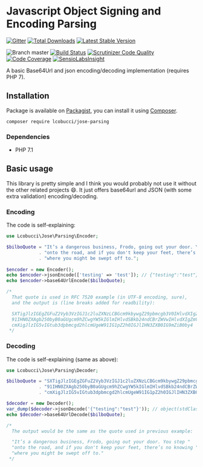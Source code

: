 # Javascript Object Signing and Encoding Parsing
[![Gitter](https://img.shields.io/badge/GITTER-JOIN%20CHAT%20%E2%86%92-brightgreen.svg?style=flat-square)](https://gitter.im/lcobucci/jose-parsing?utm_source=badge&utm_medium=badge&utm_campaign=pr-badge&utm_content=badge)
[![Total Downloads](https://img.shields.io/packagist/dt/lcobucci/jose-parsing.svg?style=flat-square)](https://packagist.org/packages/lcobucci/jose-parsing)
[![Latest Stable Version](https://img.shields.io/packagist/v/lcobucci/jose-parsing.svg?style=flat-square)](https://packagist.org/packages/lcobucci/jose-parsing)

![Branch master](https://img.shields.io/badge/branch-master-brightgreen.svg?style=flat-square)
[![Build Status](https://img.shields.io/travis/lcobucci/jose-parsing/master.svg?style=flat-square)](http://travis-ci.org/#!/lcobucci/jose-parsing)
[![Scrutinizer Code Quality](https://img.shields.io/scrutinizer/g/lcobucci/jose-parsing/master.svg?style=flat-square)](https://scrutinizer-ci.com/g/lcobucci/jose-parsing/?branch=master)
[![Code Coverage](https://img.shields.io/scrutinizer/coverage/g/lcobucci/jose-parsing/master.svg?style=flat-square)](https://scrutinizer-ci.com/g/lcobucci/jose-parsing/?branch=master)
[![SensioLabsInsight](https://insight.sensiolabs.com/projects/ff4b3454-77ae-4882-8955-0c55c5ce5c68/mini.png)](https://insight.sensiolabs.com/projects/ff4b3454-77ae-4882-8955-0c55c5ce5c68)

A basic Base64Url and json encoding/decoding implementation (requires PHP 7).

## Installation

Package is available on [Packagist](http://packagist.org/packages/lcobucci/jose-parsing),
you can install it using [Composer](http://getcomposer.org).

```shell
composer require lcobucci/jose-parsing
```

### Dependencies

- PHP 7.1

## Basic usage

This library is pretty simple and I think you would probably not use it without the other related projects :smile:.
It just offers base64url and JSON (with some extra validation) encoding/decoding.

### Encoding

The code is self-explaining:

```php
use Lcobucci\Jose\Parsing\Encoder;

$bilboQuote = "It’s a dangerous business, Frodo, going out your door. You step "
            . "onto the road, and if you don't keep your feet, there’s no knowing "
            . "where you might be swept off to.";
            
$encoder = new Encoder();
echo $encoder->jsonEncode(['testing' => 'test']); // {"testing":"test"}
echo $encoder->base64UrlEncode($bilboQuote);

/*
  That quote is used in RFC 7520 example (in UTF-8 encoding, sure),
  and the output is (line breaks added for readbility):

  SXTigJlzIGEgZGFuZ2Vyb3VzIGJ1c2luZXNzLCBGcm9kbywgZ29pbmcgb3V0IHlvdXIgZG9vci4gWW
  91IHN0ZXAgb250byB0aGUgcm9hZCwgYW5kIGlmIHlvdSBkb24ndCBrZWVwIHlvdXIgZmVldCwgdGhl
  cmXigJlzIG5vIGtub3dpbmcgd2hlcmUgeW91IG1pZ2h0IGJlIHN3ZXB0IG9mZiB0by4
 */ 
```

### Decoding

The code is self-explaining (same as above):

```php
use Lcobucci\Jose\Parsing\Decoder;

$bilboQuote = "SXTigJlzIGEgZGFuZ2Vyb3VzIGJ1c2luZXNzLCBGcm9kbywgZ29pbmcgb3V0IHlvdXIgZG9vci4gWW"
            . "91IHN0ZXAgb250byB0aGUgcm9hZCwgYW5kIGlmIHlvdSBkb24ndCBrZWVwIHlvdXIgZmVldCwgdGhl"
            . "cmXigJlzIG5vIGtub3dpbmcgd2hlcmUgeW91IG1pZ2h0IGJlIHN3ZXB0IG9mZiB0by4";

$decoder = new Decoder();
var_dump($decoder->jsonDecode('{"testing":"test"}')); // object(stdClass)#1 (1) { ["testing"] => string(4) "test" }
echo $decoder->base64UrlDecode($bilboQuote);

/*
  The output would be the same as the quote used in previous example:

  "It’s a dangerous business, Frodo, going out your door. You step " 
  "onto the road, and if you don't keep your feet, there’s no knowing " 
  "where you might be swept off to."
 */ 
```
